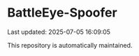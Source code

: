 # BattleEye-Spoofer

Last updated: 2025-07-05 16:09:05

This repository is automatically maintained.
